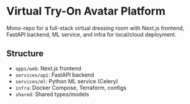 # Virtual Try-On Avatar Platform

Mono-repo for a full-stack virtual dressing room with Next.js frontend, FastAPI backend, ML service, and infra for local/cloud deployment.

## Structure
- `apps/web`: Next.js frontend
- `services/api`: FastAPI backend
- `services/ml`: Python ML service (Celery)
- `infra`: Docker Compose, Terraform, configs
- `shared`: Shared types/models
